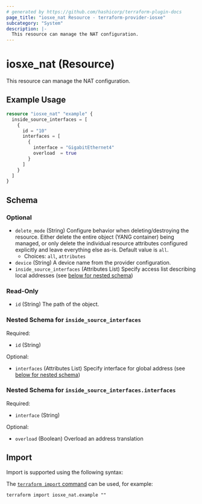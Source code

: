 ```yaml
---
# generated by https://github.com/hashicorp/terraform-plugin-docs
page_title: "iosxe_nat Resource - terraform-provider-iosxe"
subcategory: "System"
description: |-
  This resource can manage the NAT configuration.
---
```


# iosxe_nat (Resource)

This resource can manage the NAT configuration.

## Example Usage

```terraform
resource "iosxe_nat" "example" {
  inside_source_interfaces = [
    {
      id = "10"
      interfaces = [
        {
          interface = "GigabitEthernet4"
          overload  = true
        }
      ]
    }
  ]
}
```

<!-- schema generated by tfplugindocs -->
## Schema

### Optional

- `delete_mode` (String) Configure behavior when deleting/destroying the resource. Either delete the entire object (YANG container) being managed, or only delete the individual resource attributes configured explicitly and leave everything else as-is. Default value is `all`.
  - Choices: `all`, `attributes`
- `device` (String) A device name from the provider configuration.
- `inside_source_interfaces` (Attributes List) Specify access list describing local addresses (see [below for nested schema](#nestedatt--inside_source_interfaces))

### Read-Only

- `id` (String) The path of the object.

<a id="nestedatt--inside_source_interfaces"></a>
### Nested Schema for `inside_source_interfaces`

Required:

- `id` (String)

Optional:

- `interfaces` (Attributes List) Specify interface for global address (see [below for nested schema](#nestedatt--inside_source_interfaces--interfaces))

<a id="nestedatt--inside_source_interfaces--interfaces"></a>
### Nested Schema for `inside_source_interfaces.interfaces`

Required:

- `interface` (String)

Optional:

- `overload` (Boolean) Overload an address translation

## Import

Import is supported using the following syntax:

The [`terraform import` command](https://developer.hashicorp.com/terraform/cli/commands/import) can be used, for example:

```shell
terraform import iosxe_nat.example ""
```
